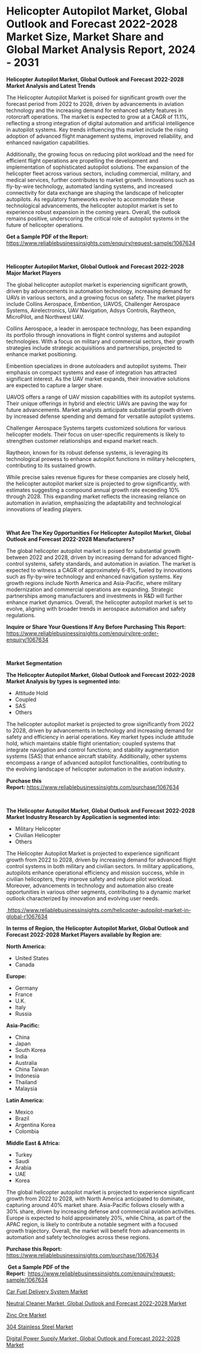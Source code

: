 <p><h1>Helicopter Autopilot Market, Global Outlook and Forecast 2022-2028 Market Size, Market Share and Global Market Analysis Report, 2024 - 2031</h1></p><p><strong>Helicopter Autopilot Market, Global Outlook and Forecast 2022-2028 Market Analysis and Latest Trends</strong></p>
<p><p>The Helicopter Autopilot Market is poised for significant growth over the forecast period from 2022 to 2028, driven by advancements in aviation technology and the increasing demand for enhanced safety features in rotorcraft operations. The market is expected to grow at a CAGR of 11.1%, reflecting a strong integration of digital automation and artificial intelligence in autopilot systems. Key trends influencing this market include the rising adoption of advanced flight management systems, improved reliability, and enhanced navigation capabilities.</p><p>Additionally, the growing focus on reducing pilot workload and the need for efficient flight operations are propelling the development and implementation of sophisticated autopilot solutions. The expansion of the helicopter fleet across various sectors, including commercial, military, and medical services, further contributes to market growth. Innovations such as fly-by-wire technology, automated landing systems, and increased connectivity for data exchange are shaping the landscape of helicopter autopilots. As regulatory frameworks evolve to accommodate these technological advancements, the helicopter autopilot market is set to experience robust expansion in the coming years. Overall, the outlook remains positive, underscoring the critical role of autopilot systems in the future of helicopter operations.</p></p>
<p><strong>Get a Sample PDF of the Report:&nbsp;</strong> <a href="https://www.reliablebusinessinsights.com/enquiry/request-sample/1067634">https://www.reliablebusinessinsights.com/enquiry/request-sample/1067634</a></p>
<p>&nbsp;</p>
<p><strong>Helicopter Autopilot Market, Global Outlook and Forecast 2022-2028 Major Market Players</strong></p>
<p><p>The global helicopter autopilot market is experiencing significant growth, driven by advancements in automation technology, increasing demand for UAVs in various sectors, and a growing focus on safety. The market players include Collins Aerospace, Embention, UAVOS, Challenger Aerospace Systems, Airelectronics, UAV Navigation, Adsys Controls, Raytheon, MicroPilot, and Northwest UAV.</p><p>Collins Aerospace, a leader in aerospace technology, has been expanding its portfolio through innovations in flight control systems and autopilot technologies. With a focus on military and commercial sectors, their growth strategies include strategic acquisitions and partnerships, projected to enhance market positioning.</p><p>Embention specializes in drone autoloaders and autopilot systems. Their emphasis on compact systems and ease of integration has attracted significant interest. As the UAV market expands, their innovative solutions are expected to capture a larger share.</p><p>UAVOS offers a range of UAV mission capabilities with its autopilot systems. Their unique offerings in hybrid and electric UAVs are paving the way for future advancements. Market analysts anticipate substantial growth driven by increased defense spending and demand for versatile autopilot systems.</p><p>Challenger Aerospace Systems targets customized solutions for various helicopter models. Their focus on user-specific requirements is likely to strengthen customer relationships and expand market reach.</p><p>Raytheon, known for its robust defense systems, is leveraging its technological prowess to enhance autopilot functions in military helicopters, contributing to its sustained growth.</p><p>While precise sales revenue figures for these companies are closely held, the helicopter autopilot market size is projected to grow significantly, with estimates suggesting a compound annual growth rate exceeding 10% through 2028. This expanding market reflects the increasing reliance on automation in aviation, emphasizing the adaptability and technological innovations of leading players.</p></p>
<p>&nbsp;</p>
<p><strong>What Are The Key Opportunities For Helicopter Autopilot Market, Global Outlook and Forecast 2022-2028 Manufacturers?</strong></p>
<p><p>The global helicopter autopilot market is poised for substantial growth between 2022 and 2028, driven by increasing demand for advanced flight-control systems, safety standards, and automation in aviation. The market is expected to witness a CAGR of approximately 6-8%, fueled by innovations such as fly-by-wire technology and enhanced navigation systems. Key growth regions include North America and Asia-Pacific, where military modernization and commercial operations are expanding. Strategic partnerships among manufacturers and investments in R&D will further enhance market dynamics. Overall, the helicopter autopilot market is set to evolve, aligning with broader trends in aerospace automation and safety regulations.</p></p>
<p><strong>Inquire or Share Your Questions If Any Before Purchasing This Report:</strong> <a href="https://www.reliablebusinessinsights.com/enquiry/pre-order-enquiry/1067634">https://www.reliablebusinessinsights.com/enquiry/pre-order-enquiry/1067634</a></p>
<p>&nbsp;</p>
<p><strong>Market Segmentation</strong></p>
<p><strong>The Helicopter Autopilot Market, Global Outlook and Forecast 2022-2028 Market Analysis by types is segmented into:</strong></p>
<p><ul><li>Attitude Hold</li><li>Coupled</li><li>SAS</li><li>Others</li></ul></p>
<p><p>The helicopter autopilot market is projected to grow significantly from 2022 to 2028, driven by advancements in technology and increasing demand for safety and efficiency in aerial operations. Key market types include attitude hold, which maintains stable flight orientation; coupled systems that integrate navigation and control functions; and stability augmentation systems (SAS) that enhance aircraft stability. Additionally, other systems encompass a range of advanced autopilot functionalities, contributing to the evolving landscape of helicopter automation in the aviation industry.</p></p>
<p><strong>Purchase this Report:&nbsp;</strong><a href="https://www.reliablebusinessinsights.com/purchase/1067634">https://www.reliablebusinessinsights.com/purchase/1067634</a></p>
<p>&nbsp;</p>
<p><strong>The Helicopter Autopilot Market, Global Outlook and Forecast 2022-2028 Market Industry Research by Application is segmented into:</strong></p>
<p><ul><li>Military Helicopter</li><li>Civilian Helicopter</li><li>Others</li></ul></p>
<p><p>The Helicopter Autopilot Market is projected to experience significant growth from 2022 to 2028, driven by increasing demand for advanced flight control systems in both military and civilian sectors. In military applications, autopilots enhance operational efficiency and mission success, while in civilian helicopters, they improve safety and reduce pilot workload. Moreover, advancements in technology and automation also create opportunities in various other segments, contributing to a dynamic market outlook characterized by innovation and evolving user needs.</p></p>
<p><a href="https://www.reliablebusinessinsights.com/helicopter-autopilot-market-in-global-r1067634">&nbsp;https://www.reliablebusinessinsights.com/helicopter-autopilot-market-in-global-r1067634</a></p>
<p><strong>In terms of Region, the Helicopter Autopilot Market, Global Outlook and Forecast 2022-2028 Market Players available by Region are:</strong></p>
<p>
    <p> <strong> North America: </strong>
        <ul>
            <li>United States</li>
            <li>Canada</li>
        </ul>
        </p> 
    <p> <strong> Europe: </strong>
        <ul>
            <li>Germany</li>
            <li>France</li>
            <li>U.K.</li>
            <li>Italy</li>
            <li>Russia</li>
        </ul>
        </p> 
    <p> <strong> Asia-Pacific: </strong>
        <ul>
            <li>China</li>
            <li>Japan</li>
            <li>South Korea</li>
            <li>India</li>
            <li>Australia</li>
            <li>China Taiwan</li>
            <li>Indonesia</li>
            <li>Thailand</li>
            <li>Malaysia</li>
        </ul>
        </p> 
    <p> <strong> Latin America: </strong>
        <ul>
            <li>Mexico</li>
            <li>Brazil</li>
            <li>Argentina Korea</li>
            <li>Colombia</li>
        </ul>
        </p> 
    <p> <strong> Middle East & Africa: </strong>
        <ul>
            <li>Turkey</li>
            <li>Saudi</li>
            <li>Arabia</li>
            <li>UAE</li>
            <li>Korea</li>
        </ul>
    </p>
    </p>
<p><p>The global helicopter autopilot market is projected to experience significant growth from 2022 to 2028, with North America anticipated to dominate, capturing around 40% market share. Asia-Pacific follows closely with a 30% share, driven by increasing defense and commercial aviation activities. Europe is expected to hold approximately 20%, while China, as part of the APAC region, is likely to contribute a notable segment with a focused growth trajectory. Overall, the market will benefit from advancements in automation and safety technologies across these regions.</p></p>
<p><strong>Purchase this Report: </strong><a href="https://www.reliablebusinessinsights.com/purchase/1067634">https://www.reliablebusinessinsights.com/purchase/1067634</a></p>
<p>&nbsp;<strong>Get a Sample PDF of the Report:&nbsp;&nbsp;</strong><a href="https://www.reliablebusinessinsights.com/enquiry/request-sample/1067634">https://www.reliablebusinessinsights.com/enquiry/request-sample/1067634</a></p>
<p><strong></strong></p>
<p><p><a href="https://www.linkedin.com/pulse/pioneering-growth-analyzing-global-car-fuel-delivery-o15qe?trackingId=DI8DjTjLRv2mBLSIFz5T4w%3D%3D">Car Fuel Delivery System Market</a></p><p><a href="https://github.com/FahadAhmed223/Market-Research-Report-List-1/blob/main/neutral-cleaner-market-global-outlook-and-forecast-2022-2028-market.md">Neutral Cleaner Market, Global Outlook and Forecast 2022-2028 Market</a></p><p><a href="https://medium.com/@mdalsohelmia44/the-zinc-ore-industry-analysis-report-offers-a-comprehensive-and-current-examination-of-the-78dd49cb33cf">Zinc Ore Market</a></p><p><a href="https://issuu.com/reportprime-2/docs/304-stainless-steel-market-size-203_efd016b0d18769">304 Stainless Steel Market</a></p><p><a href="https://github.com/MarilynDouglas476/Market-Research-Report-List-1/blob/main/digital-power-supply-market-global-outlook-and-forecast-2022-2028-market.md">Digital Power Supply Market, Global Outlook and Forecast 2022-2028 Market</a></p></p>